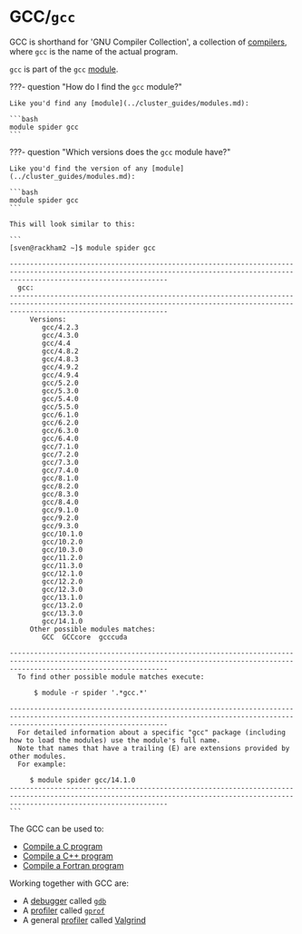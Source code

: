 # GCC/`gcc`

GCC is shorthand for 'GNU Compiler Collection',
a collection of [compilers](compilers.md),
where `gcc` is the name of the actual program.

`gcc` is part of the `gcc` [module](../cluster_guides/modules.md).

???- question "How do I find the `gcc` module?"

    Like you'd find any [module](../cluster_guides/modules.md):

    ```bash
    module spider gcc
    ```

???- question "Which versions does the `gcc` module have?"

    Like you'd find the version of any [module](../cluster_guides/modules.md):

    ```bash
    module spider gcc
    ```

    This will look similar to this:    

    ```
    [sven@rackham2 ~]$ module spider gcc

    -----------------------------------------------------------------------------------------------------------------------------------------------------------------------------------
      gcc:
    -----------------------------------------------------------------------------------------------------------------------------------------------------------------------------------
         Versions:
            gcc/4.2.3
            gcc/4.3.0
            gcc/4.4
            gcc/4.8.2
            gcc/4.8.3
            gcc/4.9.2
            gcc/4.9.4
            gcc/5.2.0
            gcc/5.3.0
            gcc/5.4.0
            gcc/5.5.0
            gcc/6.1.0
            gcc/6.2.0
            gcc/6.3.0
            gcc/6.4.0
            gcc/7.1.0
            gcc/7.2.0
            gcc/7.3.0
            gcc/7.4.0
            gcc/8.1.0
            gcc/8.2.0
            gcc/8.3.0
            gcc/8.4.0
            gcc/9.1.0
            gcc/9.2.0
            gcc/9.3.0
            gcc/10.1.0
            gcc/10.2.0
            gcc/10.3.0
            gcc/11.2.0
            gcc/11.3.0
            gcc/12.1.0
            gcc/12.2.0
            gcc/12.3.0
            gcc/13.1.0
            gcc/13.2.0
            gcc/13.3.0
            gcc/14.1.0
         Other possible modules matches:
            GCC  GCCcore  gcccuda

    -----------------------------------------------------------------------------------------------------------------------------------------------------------------------------------
      To find other possible module matches execute:

          $ module -r spider '.*gcc.*'

    -----------------------------------------------------------------------------------------------------------------------------------------------------------------------------------
      For detailed information about a specific "gcc" package (including how to load the modules) use the module's full name.
      Note that names that have a trailing (E) are extensions provided by other modules.
      For example:

         $ module spider gcc/14.1.0
    -----------------------------------------------------------------------------------------------------------------------------------------------------------------------------------
    ```

The GCC can be used to:

- [Compile a C program](gcc_compile_c.md)
- [Compile a C++ program](gcc_compile_cpp.md)
- [Compile a Fortran program](gcc_compile_fortran.md)

Working together with GCC are:

- A [debugger](debuggers.md) called [`gdb`](gdb.md)
- A [profiler](profilers.md) called [`gprof`](gprof.md)
- A general [profiler](profilers.md) called [Valgrind](valgrind.md)
